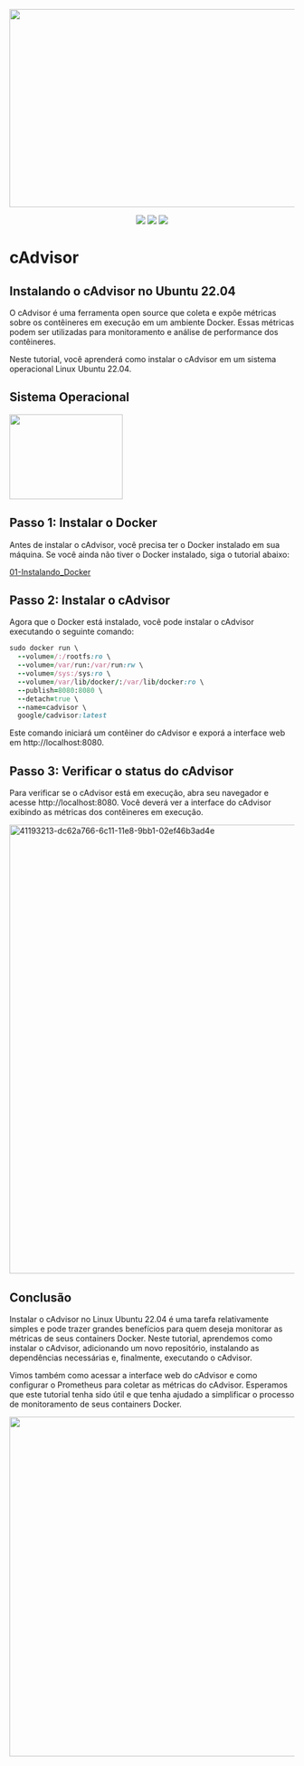 <p align="center"> 
    <img src="https://user-images.githubusercontent.com/83426602/227756250-e73b8951-740a-471f-805e-fc8026e35ed8.png" width="550" height="350">
</p>
 <div align="center">
 <img src="https://img.shields.io/badge/Status-COMPLETED-green?style=for-the-badge&logo=appveyor"/>
 <img src="https://img.shields.io/badge/Licence-GNU-blue?style=for-the-badge&logo=appveyor"/>
 <img src="https://img.shields.io/static/v1?label=Grupo&message=Tupan&color=7159c1&style=for-the-badge&logo=ghost"/>
 </div>
 
#  <strong>cAdvisor</strong>

## Instalando o cAdvisor no Ubuntu 22.04

O cAdvisor é uma ferramenta open source que coleta e expõe métricas sobre os contêineres em execução em um ambiente Docker. Essas métricas podem ser utilizadas para monitoramento e análise de performance dos contêineres.

Neste tutorial, você aprenderá como instalar o cAdvisor em um sistema operacional Linux Ubuntu 22.04.
 
## Sistema Operacional

<p align="left">
    <img src="https://user-images.githubusercontent.com/83426602/224410906-dd15ce83-19be-46bc-8ffe-760bb8c81303.jpg" width="200" height="150">
</p>

## Passo 1: Instalar o Docker

Antes de instalar o cAdvisor, você precisa ter o Docker instalado em sua máquina. Se você ainda não tiver o Docker instalado, siga o tutorial abaixo:

[01-Instalando_Docker](https://github.com/pedrohmenezes1/GTupan/tree/master/02-Docker/01-Instalando_Docker)

## Passo 2: Instalar o cAdvisor

Agora que o Docker está instalado, você pode instalar o cAdvisor executando o seguinte comando:
```ruby
sudo docker run \
  --volume=/:/rootfs:ro \
  --volume=/var/run:/var/run:rw \
  --volume=/sys:/sys:ro \
  --volume=/var/lib/docker/:/var/lib/docker:ro \
  --publish=8080:8080 \
  --detach=true \
  --name=cadvisor \
  google/cadvisor:latest
```
Este comando iniciará um contêiner do cAdvisor e exporá a interface web em http://localhost:8080.

## Passo 3: Verificar o status do cAdvisor

Para verificar se o cAdvisor está em execução, abra seu navegador e acesse http://localhost:8080. Você deverá ver a interface do cAdvisor exibindo as métricas dos contêineres em execução.

<img width="793" alt="41193213-dc62a766-6c11-11e8-9bb1-02ef46b3ad4e" src="https://user-images.githubusercontent.com/83426602/227756443-b1627f93-55e1-41ee-889e-aec858d181bb.png">

## Conclusão

Instalar o cAdvisor no Linux Ubuntu 22.04 é uma tarefa relativamente simples e pode trazer grandes benefícios para quem deseja monitorar as métricas de seus containers Docker. Neste tutorial, aprendemos como instalar o cAdvisor, adicionando um novo repositório, instalando as dependências necessárias e, finalmente, executando o cAdvisor.

Vimos também como acessar a interface web do cAdvisor e como configurar o Prometheus para coletar as métricas do cAdvisor. Esperamos que este tutorial tenha sido útil e que tenha ajudado a simplificar o processo de monitoramento de seus containers Docker.

<div align="center">
  <img src="https://user-images.githubusercontent.com/83426602/148673032-78ed82b0-7074-417d-9da5-c183eb915789.gif" width="600px"  />
 </div>
